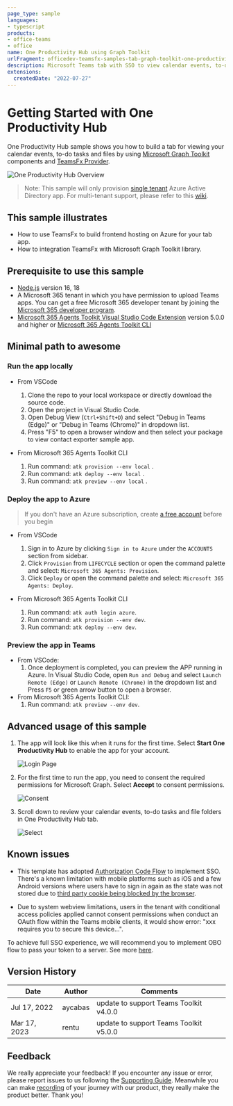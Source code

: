 ```yaml
---
page_type: sample
languages:
- typescript
products:
- office-teams
- office
name: One Productivity Hub using Graph Toolkit
urlFragment: officedev-teamsfx-samples-tab-graph-toolkit-one-productivity-hub
description: Microsoft Teams tab with SSO to view calendar events, to-do tasks and file folders.
extensions:
  createdDate: "2022-07-27"
---
```

# Getting Started with One Productivity Hub

One Productivity Hub sample shows you how to build a tab for viewing your calendar events, to-do tasks and files by using [Microsoft Graph Toolkit](https://docs.microsoft.com/en-us/graph/toolkit/overview) components and [TeamsFx Provider](https://www.npmjs.com/package/@microsoft/mgt-teamsfx-provider).

![One Productivity Hub Overview](assets/sampleDemo.gif)

> Note: This sample will only provision [single tenant](https://learn.microsoft.com/azure/active-directory/develop/single-and-multi-tenant-apps#who-can-sign-in-to-your-app) Azure Active Directory app. For multi-tenant support, please refer to this [wiki](https://aka.ms/teamsfx-multi-tenant).

## This sample illustrates

- How to use TeamsFx to build frontend hosting on Azure for your tab app.
- How to integration TeamsFx with Microsoft Graph Toolkit library.

## Prerequisite to use this sample

- [Node.js](https://nodejs.org/) version 16, 18
- A Microsoft 365 tenant in which you have permission to upload Teams apps. You can get a free Microsoft 365 developer tenant by joining the [Microsoft 365 developer program](https://developer.microsoft.com/en-us/microsoft-365/dev-program).
- [Microsoft 365 Agents Toolkit Visual Studio Code Extension](https://aka.ms/teams-toolkit) version 5.0.0 and higher or [Microsoft 365 Agents Toolkit CLI](https://aka.ms/teams-toolkit-cli)

## Minimal path to awesome

### Run the app locally

- From VSCode

  1. Clone the repo to your local workspace or directly download the source code.
  1. Open the project in Visual Studio Code.
  1. Open Debug View (`Ctrl+Shift+D`) and select "Debug in Teams (Edge)" or "Debug in Teams (Chrome)" in dropdown list.
  1. Press "F5" to open a browser window and then select your package to view contact exporter sample app.

- From Microsoft 365 Agents Toolkit CLI
  1. Run command: `atk provision --env local` .
  1. Run command: `atk deploy --env local` .
  1. Run command: `atk preview --env local` .

### Deploy the app to Azure

> If you don't have an Azure subscription, create [a free account](https://azure.microsoft.com/en-us/free/) before you begin

- From VSCode

  1. Sign in to Azure by clicking `Sign in to Azure` under the `ACCOUNTS` section from sidebar.
  1. Click `Provision` from `LIFECYCLE` section or open the command palette and select: `Microsoft 365 Agents: Provision`.
  1. Click `Deploy` or open the command palette and select: `Microsoft 365 Agents: Deploy`.

- From Microsoft 365 Agents Toolkit CLI
  1. Run command: `atk auth login azure`.
  1. Run command: `atk provision --env dev`.
  1. Run command: `atk deploy --env dev`.

### Preview the app in Teams

- From VSCode:
  1. Once deployment is completed, you can preview the APP running in Azure. In Visual Studio Code, open `Run and Debug` and select `Launch Remote (Edge)` or `Launch Remote (Chrome)` in the dropdown list and Press `F5` or green arrow button to open a browser.
- From Microsoft 365 Agents Toolkit CLI:
  1. Run command: `atk preview --env dev`.

## Advanced usage of this sample

1. The app will look like this when it runs for the first time. Select **Start One Productivity Hub** to enable the app for your account.

   ![Login Page](images/start.png)

1. For the first time to run the app, you need to consent the required permissions for Microsoft Graph. Select **Accept** to consent permissions.

   ![Consent](images/consent.png)

1. Scroll down to review your calendar events, to-do tasks and file folders in One Productivity Hub tab.

   ![Select](images/oneproductivityhub.png)

## Known issues

- This template has adopted [Authorization Code Flow](https://docs.microsoft.com/en-us/azure/active-directory/develop/v2-oauth2-auth-code-flow) to implement SSO. There's a known limitation with mobile platforms such as iOS and a few Android versions where users have to sign in again as the state was not stored due to [third party cookie being blocked by the browser](https://webkit.org/blog/10218/full-third-party-cookie-blocking-and-more).

- Due to system webview limitations, users in the tenant with conditional access policies applied cannot consent permissions when conduct an OAuth flow within the Teams mobile clients, it would show error: "xxx requires you to secure this device...".

To achieve full SSO experience, we will recommend you to implement OBO flow to pass your token to a server. See more [here](https://learn.microsoft.com/en-us/microsoftteams/platform/tabs/how-to/authentication/tab-sso-code#pass-the-access-token-to-server-side-code).

## Version History

| Date         | Author  | Comments                               |
| ------------ | ------- | -------------------------------------- |
| Jul 17, 2022 | aycabas | update to support Teams Toolkit v4.0.0 |
| Mar 17, 2023 | rentu   | update to support Teams Toolkit v5.0.0 |

## Feedback

We really appreciate your feedback! If you encounter any issue or error, please report issues to us following the [Supporting Guide](https://github.com/OfficeDev/TeamsFx-Samples/blob/dev/SUPPORT.md). Meanwhile you can make [recording](https://aka.ms/teamsfx-record) of your journey with our product, they really make the product better. Thank you!

